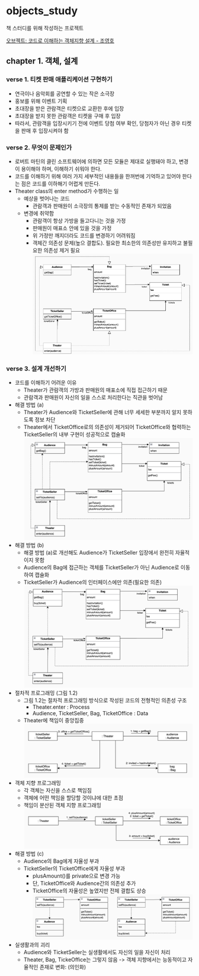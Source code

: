 # objects_study

책 스터디를 위해 작성하는 프로젝트

[오브젝트: 코드로 이해하는 객체지향 설계 - 조영호](https://product.kyobobook.co.kr/detail/S000001766367)


## chapter 1. 객체, 설계

### verse 1. 티켓 판매 애플리케이션 구현하기
- 연극이나 음악회를 공연할 수 있는 작은 소극장
- 홍보를 위해 이벤트 기획
- 초대장을 받은 관람객은 티켓으로 교환한 후에 입장
- 초대장을 받지 못한 관람객은 티켓을 구매 후 입장
- 따라서, 관람객을 입장시키기 전에 이벤트 당첨 여부 확인, 당첨자가 아닌 경우 티켓을 판매 후 입장시켜야 함

### verse 2. 무엇이 문제인가
- 로버트 마틴의 클린 소프트웨어에 의하면 모든 모듈은 제대로 실행돼야 하고, 변경이 용이해야 하며, 이해하기 쉬워야 한다.
- 코드를 이해하기 위해 여러 가지 세부적인 내용들을 한꺼번에 기억하고 있어야 한다는 점은 코드를 이하해기 어렵게 만든다.
- Theater class의 enter method가 수행하는 일
  - 예상을 벗어나는 코드
    - 관람객과 판매원이 소극장의 통제를 받는 수동적인 존재가 되었음
  - 변경에 취약함
    - 관람객이 항상 가방을 들고다니는 것을 가정
    - 판매원이 매표소 안에 있을 것을 가정
    - 위 가정만 깨지더라도 코드를 변경하기 어려워짐
    - 객체간 의존성 문제(높으 결합도). 필요한 최소한의 의존성만 유지하고 불필요한 의존성 제거 필요
![그림 1.2.png](./readme_assets/pic.1.2.png)

### verse 3. 설계 개선하기
- 코드를 이해하기 어려운 이유
  - Theater가 관람객의 가방과 판매원의 매표소에 직접 접근하기 때문
  - 관람객과 판매원이 자신의 일을 스스로 처리한다는 직관을 벗어남
- 해결 방법 (a)
  - Theater가 Audience와 TicketSeller에 관해 너무 세세한 부분까지 알지 못하도록 정보 차단
  - Theater에서 TicketOffice로의 의존성이 제거되어 TicketOffice와 협력하는 TicketSeller의 내부 구현이 성공적으로 캡슐화
  ![그림 1.4.png](./readme_assets/pic.1.4.png)
- 해결 방법 (b)
  - 해결 방법 (a)로 개선해도 Audience가 TicketSeller 입장에서 완전히 자율적이지 못함
  - Audience의 Bag에 접근하는 객체를 TicketSeller가 아닌 Audience로 이동하여 캡슐화
  - TicketSeller가 Audience의 인터페이스에만 의존(필요한 의존)
  ![그림 1.6.png](./readme_assets/pic.1.6.png)
- 절차적 프로그래밍 (그림 1.2)
  - 그림 1.2는 절차적 프로그래밍 방식으로 작성된 코드의 전형적인 의존성 구조
    - Theater.enter : Process
    - Audience, TicketSeller, Bag, TicketOffice : Data
  - Theater에 책임이 중앙집중
    ![그림 1.7.png](./readme_assets/pic.1.7.png)
- 객체 지향 프로그래밍
  - 각 객체는 자신을 스스로 책임짐
  - 객체에 어떤 책임을 할당할 것이냐에 대한 초점
  - 책임이 분산된 객체 지향 프로그래밍
    ![그림 1.8.png](./readme_assets/pic.1.8.png)
- 해결 방법 (c)
  - Audience의 Bag에게 자율성 부과
  - TicketSeller의 TicketOffice에게 자율성 부과
    - plusAmount()를 private으로 변경 가능
    - 단, TicketOffice와 Audience간의 의존성 추가
    - TicketOffice의 자율성은 높였지만 전체 결합도 상승
    ![그림 1.9.png](./readme_assets/pic.1.9.png)
- 실생활과의 괴리
  - Audience와 TicketSeller는 실생활에서도 자신의 일을 자신이 처리
  - Theater, Bag, TickeOffice는 그렇지 않음 -> 객체 지향에서는 능동적이고 자율적인 존재로 변화: (의인화)
